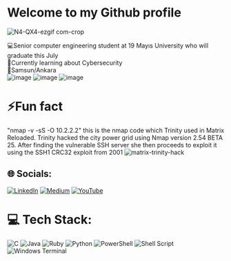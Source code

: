 # Welcome to my Github profile
![N4-QX4-ezgif com-crop](https://github.com/KadirDokur/KadirDokur/assets/45979582/61a66348-1fe0-4c12-a5c1-89590f76fc8f)







💻Senior computer engineering student at 19 Mayıs University who will graduate this July<br>🔐Currently learning about Cybersecurity<br>🌆Samsun/Ankara<br>
![image](https://github.com/KadirDokur/KadirDokur/assets/45979582/3703d6bd-7694-479b-920e-c3ad9049387c)
![image](https://github.com/KadirDokur/KadirDokur/assets/45979582/8401877b-8ad0-4de3-99c2-2547c91a78c1)
![image](https://github.com/KadirDokur/KadirDokur/assets/45979582/a6dab8b2-936b-4d60-9cc5-dbed3ddb49b5)


# ⚡Fun fact
"nmap -v -sS -O 10.2.2.2" this is the nmap code which Trinity used in Matrix Reloaded. Trinity hacked the city power grid using Nmap version 2.54 BETA 25. After finding the vulnerable SSH server she then proceeds to exploit it using the SSH1 CRC32 exploit from 2001
![matrix-trinity-hack](https://github.com/KadirDokur/KadirDokur/assets/45979582/63038657-e861-4ac6-a989-474fcc633661)


## 🌐 Socials:
[![LinkedIn](https://img.shields.io/badge/LinkedIn-%230077B5.svg?logo=linkedin&logoColor=white)](https://linkedin.com/in/kadir-dokur-8100b41b8) [![Medium](https://img.shields.io/badge/Medium-12100E?logo=medium&logoColor=white)](https://medium.com/@kadirrdokurr_23364) [![YouTube](https://img.shields.io/badge/YouTube-%23FF0000.svg?logo=YouTube&logoColor=white)](https://www.youtube.com/channel/UCK8c5Uh1-09QMSYNBVze10w) 

# 💻 Tech Stack:
![C](https://img.shields.io/badge/c-%2300599C.svg?style=for-the-badge&logo=c&logoColor=white) ![Java](https://img.shields.io/badge/java-%23ED8B00.svg?style=for-the-badge&logo=openjdk&logoColor=white) ![Ruby](https://img.shields.io/badge/ruby-%23CC342D.svg?style=for-the-badge&logo=ruby&logoColor=white) ![Python](https://img.shields.io/badge/python-3670A0?style=for-the-badge&logo=python&logoColor=ffdd54) ![PowerShell](https://img.shields.io/badge/PowerShell-%235391FE.svg?style=for-the-badge&logo=powershell&logoColor=white) ![Shell Script](https://img.shields.io/badge/shell_script-%23121011.svg?style=for-the-badge&logo=gnu-bash&logoColor=white) ![Windows Terminal](https://img.shields.io/badge/Windows%20Terminal-%234D4D4D.svg?style=for-the-badge&logo=windows-terminal&logoColor=white)
